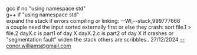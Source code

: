 gcc if no "using namespace std" <br>
g++ if "using namespace std" <br>
expand the stack if errors compiling or linking: --Wl,--stack,999777666 <br>
a couple need the input sorted externally first or else they crash: sort file.1 > file.2
dayX.c is part1 of day X
dayX.2.c is part2 of day X
if crashes or "segmentation fault" widen the stack
others are scribbles.. 27/12/2024
--conor.williams@gmail.com
